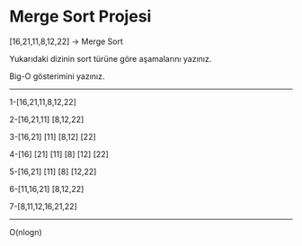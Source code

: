 # Merge Sort Projesi

[16,21,11,8,12,22] -> Merge Sort

Yukarıdaki dizinin sort türüne göre aşamalarını yazınız.

Big-O gösterimini yazınız.

***************

1-[16,21,11,8,12,22]

2-[16,21,11] [8,12,22]

3-[16,21] [11] [8,12] [22]

4-[16] [21] [11] [8] [12] [22]

5-[16,21] [11] [8] [12,22]

6-[11,16,21] [8,12,22]

7-[8,11,12,16,21,22]

******************

O(nlogn)
